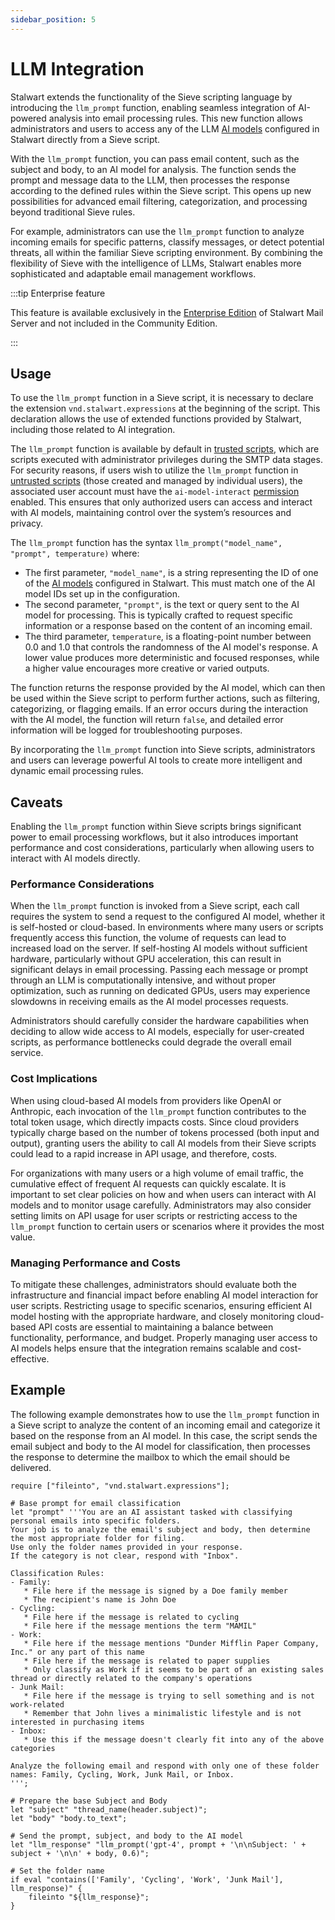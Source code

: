 ```yaml
---
sidebar_position: 5
---
```


# LLM Integration

Stalwart extends the functionality of the Sieve scripting language by introducing the `llm_prompt` function, enabling seamless integration of AI-powered analysis into email processing rules. This new function allows administrators and users to access any of the LLM [AI models](/docs/server/ai-models) configured in Stalwart directly from a Sieve script.

With the `llm_prompt` function, you can pass email content, such as the subject and body, to an AI model for analysis. The function sends the prompt and message data to the LLM, then processes the response according to the defined rules within the Sieve script. This opens up new possibilities for advanced email filtering, categorization, and processing beyond traditional Sieve rules.

For example, administrators can use the `llm_prompt` function to analyze incoming emails for specific patterns, classify messages, or detect potential threats, all within the familiar Sieve scripting environment. By combining the flexibility of Sieve with the intelligence of LLMs, Stalwart enables more sophisticated and adaptable email management workflows.

:::tip Enterprise feature

This feature is available exclusively in the [Enterprise Edition](/docs/server/enterprise) of Stalwart Mail Server and not included in the Community Edition.

:::

## Usage

To use the `llm_prompt` function in a Sieve script, it is necessary to declare the extension `vnd.stalwart.expressions` at the beginning of the script. This declaration allows the use of extended functions provided by Stalwart, including those related to AI integration.

The `llm_prompt` function is available by default in [trusted scripts](/docs/sieve/interpreter/trusted), which are scripts executed with administrator privileges during the SMTP data stages. For security reasons, if users wish to utilize the `llm_prompt` function in[ untrusted scripts](/docs/sieve/interpreter/untrusted) (those created and managed by individual users), the associated user account must have the `ai-model-interact` [permission](/docs/auth/authorization/permissions) enabled. This ensures that only authorized users can access and interact with AI models, maintaining control over the system’s resources and privacy.

The `llm_prompt` function has the syntax `llm_prompt("model_name", "prompt", temperature)` where:

- The first parameter, `"model_name"`, is a string representing the ID of one of the [AI models](/docs/server/ai-models) configured in Stalwart. This must match one of the AI model IDs set up in the configuration.
- The second parameter, `"prompt"`, is the text or query sent to the AI model for processing. This is typically crafted to request specific information or a response based on the content of an incoming email.
- The third parameter, `temperature`, is a floating-point number between 0.0 and 1.0 that controls the randomness of the AI model's response. A lower value produces more deterministic and focused responses, while a higher value encourages more creative or varied outputs.

The function returns the response provided by the AI model, which can then be used within the Sieve script to perform further actions, such as filtering, categorizing, or flagging emails. If an error occurs during the interaction with the AI model, the function will return `false`, and detailed error information will be logged for troubleshooting purposes.

By incorporating the `llm_prompt` function into Sieve scripts, administrators and users can leverage powerful AI tools to create more intelligent and dynamic email processing rules.

## Caveats

Enabling the `llm_prompt` function within Sieve scripts brings significant power to email processing workflows, but it also introduces important performance and cost considerations, particularly when allowing users to interact with AI models directly.

### Performance Considerations

When the `llm_prompt` function is invoked from a Sieve script, each call requires the system to send a request to the configured AI model, whether it is self-hosted or cloud-based. In environments where many users or scripts frequently access this function, the volume of requests can lead to increased load on the server. If self-hosting AI models without sufficient hardware, particularly without GPU acceleration, this can result in significant delays in email processing. Passing each message or prompt through an LLM is computationally intensive, and without proper optimization, such as running on dedicated GPUs, users may experience slowdowns in receiving emails as the AI model processes requests. 

Administrators should carefully consider the hardware capabilities when deciding to allow wide access to AI models, especially for user-created scripts, as performance bottlenecks could degrade the overall email service.

### Cost Implications

When using cloud-based AI models from providers like OpenAI or Anthropic, each invocation of the `llm_prompt` function contributes to the total token usage, which directly impacts costs. Since cloud providers typically charge based on the number of tokens processed (both input and output), granting users the ability to call AI models from their Sieve scripts could lead to a rapid increase in API usage, and therefore, costs. 

For organizations with many users or a high volume of email traffic, the cumulative effect of frequent AI requests can quickly escalate. It is important to set clear policies on how and when users can interact with AI models and to monitor usage carefully. Administrators may also consider setting limits on API usage for user scripts or restricting access to the `llm_prompt` function to certain users or scenarios where it provides the most value.

### Managing Performance and Costs

To mitigate these challenges, administrators should evaluate both the infrastructure and financial impact before enabling AI model interaction for user scripts. Restricting usage to specific scenarios, ensuring efficient AI model hosting with the appropriate hardware, and closely monitoring cloud-based API costs are essential to maintaining a balance between functionality, performance, and budget. Properly managing user access to AI models helps ensure that the integration remains scalable and cost-effective.

## Example

The following example demonstrates how to use the `llm_prompt` function in a Sieve script to analyze the content of an incoming email and categorize it based on the response from an AI model. In this case, the script sends the email subject and body to the AI model for classification, then processes the response to determine the mailbox to which the email should be delivered.

```sieve
require ["fileinto", "vnd.stalwart.expressions"];

# Base prompt for email classification
let "prompt" '''You are an AI assistant tasked with classifying personal emails into specific folders. 
Your job is to analyze the email's subject and body, then determine the most appropriate folder for filing. 
Use only the folder names provided in your response.
If the category is not clear, respond with "Inbox".

Classification Rules:
- Family:
   * File here if the message is signed by a Doe family member
   * The recipient's name is John Doe
- Cycling:
   * File here if the message is related to cycling
   * File here if the message mentions the term "MAMIL"
- Work:
   * File here if the message mentions "Dunder Mifflin Paper Company, Inc." or any part of this name
   * File here if the message is related to paper supplies
   * Only classify as Work if it seems to be part of an existing sales thread or directly related to the company's operations
- Junk Mail:
   * File here if the message is trying to sell something and is not work-related
   * Remember that John lives a minimalistic lifestyle and is not interested in purchasing items
- Inbox:
   * Use this if the message doesn't clearly fit into any of the above categories

Analyze the following email and respond with only one of these folder names: Family, Cycling, Work, Junk Mail, or Inbox.
''';

# Prepare the base Subject and Body
let "subject" "thread_name(header.subject)";
let "body" "body.to_text";

# Send the prompt, subject, and body to the AI model
let "llm_response" "llm_prompt('gpt-4', prompt + '\n\nSubject: ' + subject + '\n\n' + body, 0.6)";

# Set the folder name
if eval "contains(['Family', 'Cycling', 'Work', 'Junk Mail'], llm_response)" {
    fileinto "${llm_response}";
}

```